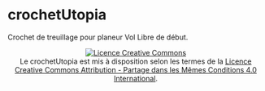 # crochetUtopia
Crochet de treuillage pour planeur Vol Libre de début.  

<center>
<a rel="license" href="http://creativecommons.org/licenses/by-sa/4.0/deed.fr">
<img alt="Licence Creative Commons" style="border-width:0" src="https://i.creativecommons.org/l/by-sa/4.0/88x31.png" />
</a><br />
Le crochetUtopia est mis à disposition selon les termes de la <a rel="license" href="http://creativecommons.org/licenses/by-sa/4.0/">Licence Creative Commons Attribution -  Partage dans les Mêmes Conditions 4.0 International</a>.
</center>
